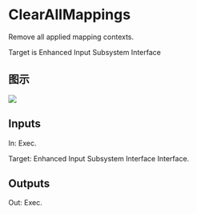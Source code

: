 # ClearAllMappings

Remove all applied mapping contexts.

Target is Enhanced Input Subsystem Interface

## 图示

![]($-20221218-19171572.png)

## Inputs

In: Exec.

Target: Enhanced Input Subsystem Interface Interface.  

## Outputs

Out: Exec.

